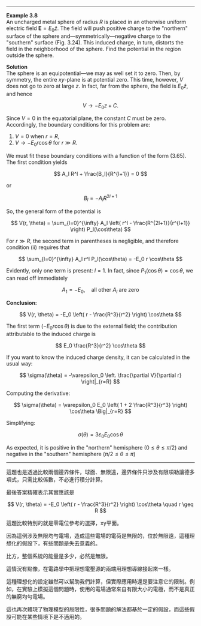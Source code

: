 
---

**Example 3.8**  
An uncharged metal sphere of radius $R$ is placed in an otherwise uniform electric field $\mathbf{E} = E_0 \hat{z}$. The field will push positive charge to the "northern" surface of the sphere and—symmetrically—negative charge to the "southern" surface (Fig. 3.24). This induced charge, in turn, distorts the field in the neighborhood of the sphere. Find the potential in the region outside the sphere.

**Solution**  
The sphere is an equipotential—we may as well set it to zero. Then, by symmetry, the entire $xy$-plane is at potential zero. This time, however, $V$ does not go to zero at large $z$. In fact, far from the sphere, the field is $E_0 \hat{z}$, and hence  

$$
V \to -E_0 z + C.
$$

Since $V = 0$ in the equatorial plane, the constant $C$ must be zero. Accordingly, the boundary conditions for this problem are:  

1. $V = 0$ when $r = R$,  
2. $V \to -E_0 r \cos\theta$ for $r \gg R$.  

We must fit these boundary conditions with a function of the form (3.65). The first condition yields  

$$
A_l R^l + \frac{B_l}{R^{l+1}} = 0
$$

or  

$$
B_l = - A_l R^{2l+1}
$$

So, the general form of the potential is  

$$
V(r, \theta) = \sum_{l=0}^{\infty} A_l \left( r^l - \frac{R^{2l+1}}{r^{l+1}} \right) P_l(\cos\theta)
$$

For $r \gg R$, the second term in parentheses is negligible, and therefore condition (ii) requires that  

$$
\sum_{l=0}^{\infty} A_l r^l P_l(\cos\theta) = -E_0 r \cos\theta
$$

Evidently, only one term is present: $l = 1$. In fact, since $P_1(\cos\theta) = \cos\theta$, we can read off immediately  

$$
A_1 = -E_0, \quad \text{all other } A_l \text{ are zero}
$$

**Conclusion:**  

$$
V(r, \theta) = -E_0 \left( r - \frac{R^3}{r^2} \right) \cos\theta
$$

The first term $(-E_0 r \cos\theta)$ is due to the external field; the contribution attributable to the induced charge is  

$$
E_0 \frac{R^3}{r^2} \cos\theta
$$

If you want to know the induced charge density, it can be calculated in the usual way:  

$$
\sigma(\theta) = -\varepsilon_0 \left. \frac{\partial V}{\partial r} \right|_{r=R}
$$

Computing the derivative:  

$$
\sigma(\theta) = \varepsilon_0 E_0 \left( 1 + 2 \frac{R^3}{r^3} \right) \cos\theta \Big|_{r=R}
$$

Simplifying:  

$$
\sigma(\theta) = 3\varepsilon_0 E_0 \cos\theta
$$

As expected, it is positive in the "northern" hemisphere ($0 \leq \theta \leq \pi/2$) and negative in the "southern" hemisphere ($\pi/2 \leq \theta \leq \pi$)

---

這題也是透過比較兩個邊界條件，球面、無限遠，邊界條件只涉及有限項勒讓德多項式，只需比較係數，不必進行積分計算。

最後答案精確表示其實應該是

$$
V(r, \theta) = -E_0 \left( r - \frac{R^3}{r^2} \right) \cos\theta \quad r \geq R
$$

這題比較特別的就是零電位參考的選擇，xy平面。

因為這例涉及無限均勻電場，造成這些電場的電荷是無限的，位於無限遠，這種理想化的假設下，有些問題是失去意義的。

比方，整個系統的能量是多少，必然是無限。

這情況有點像，在電路學中把理想電壓源的兩端用理想導線接起來一樣。

這種理想化的設定雖然可以幫助我們計算，但實際應用時還是要注意它的限制。例如，在實驗上模擬這個問題時，使用的電場通常來自有限大小的電極，而不是真正的無窮均勻電場。

這也再次體現了物理模型的局限性，很多問題的解法都基於一定的假設，而這些假設可能在某些情境下是不適用的。